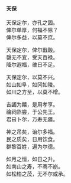 #### 天保

天保定尔，亦孔之固。  
俾尔单厚，何福不除？  
俾尔多益，以莫不庶。

天保定尔，俾尔戬穀。  
罄无不宜，受天百禄。  
降尔遐福，维日不足。

天保定尔，以莫不兴。  
如山如阜，如冈如陵。  
如川之方至，以莫不增。

吉蠲为饎，是用孝享。  
禴祠烝尝，于公先王。  
君曰卜尔，万寿无疆。

神之吊矣，诒尔多福。  
民之质矣，日用饮食。  
群黎百姓，遍为尔德。

如月之恒，如日之升。  
如南山之寿，不骞不崩。  
如松柏之茂，无不尔或承。